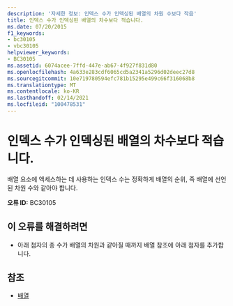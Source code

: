 ```yaml
---
description: '자세한 정보: 인덱스 수가 인덱싱된 배열의 차원 수보다 작음'
title: 인덱스 수가 인덱싱된 배열의 차수보다 적습니다.
ms.date: 07/20/2015
f1_keywords:
- bc30105
- vbc30105
helpviewer_keywords:
- BC30105
ms.assetid: 6074acee-7ffd-447e-ab67-4f927f831d80
ms.openlocfilehash: 4a633e283cdf6065cd5a2341a5296d02deec27d8
ms.sourcegitcommit: 10e719780594efc781b15295e499c66f316068b8
ms.translationtype: MT
ms.contentlocale: ko-KR
ms.lasthandoff: 02/14/2021
ms.locfileid: "100478531"
---
```

# <a name="number-of-indices-is-less-than-the-number-of-dimensions-of-the-indexed-array"></a>인덱스 수가 인덱싱된 배열의 차수보다 적습니다.

배열 요소에 액세스하는 데 사용하는 인덱스 수는 정확하게 배열의 순위, 즉 배열에 선언된 차원 수와 같아야 합니다.  
  
 **오류 ID:** BC30105  
  
## <a name="to-correct-this-error"></a>이 오류를 해결하려면  
  
- 아래 첨자의 총 수가 배열의 차원과 같아질 때까지 배열 참조에 아래 첨자를 추가합니다.  
  
## <a name="see-also"></a>참조

- [배열](../programming-guide/language-features/arrays/index.md)
